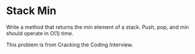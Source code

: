 # Stack Min
Write a method that returns the min element of a stack.  Push, pop, and 
min should operate in O(1) time.

This problem is from Cracking the Coding Interview.

